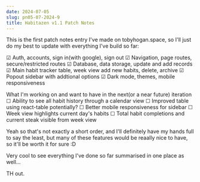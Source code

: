 ```yaml
---
date: 2024-07-05
slug: pn05-07-2024-9
title: Habitazen v1.1 Patch Notes
---
```


This is the first patch notes entry I've made on tobyhogan.space, so I'll just do my best to update with everything I've build so far:

☑ Auth, accounts, sign in(with google), sign out
☑ Navigation, page routes, secure/restricted routes
☑ Database, data storage, update and add records
☑ Main habit tracker table, week view add new habits, delete, archive
☑ Popout sidebar with addtional options
☑ Dark mode, themes, mobile responsiveness


What I'm working on and want to have in the next(or a near future) iteration
☐ Ability to see all habit history through a calendar view
☐ Improved table using react-table potentially?
☐ Better mobile responsiveness for sidebar
☐ Week view highlights current day's habits
☐ Total habit completions and current steak visible from week view


Yeah so that's not exactly a short order, and I'll definitely have my hands full to say the least, but many of these features would be reaally nice to have, so it'll be worth it for sure :D

Very cool to see everything I've done so far summarised in one place as well...

TH out.



